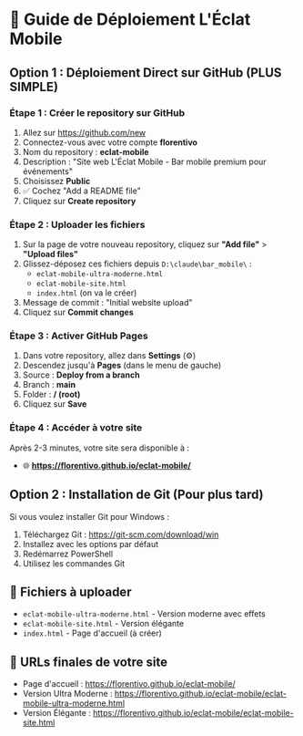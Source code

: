 # 🚀 Guide de Déploiement L'Éclat Mobile

## Option 1 : Déploiement Direct sur GitHub (PLUS SIMPLE)

### Étape 1 : Créer le repository sur GitHub
1. Allez sur https://github.com/new
2. Connectez-vous avec votre compte **florentivo**
3. Nom du repository : **eclat-mobile**
4. Description : "Site web L'Éclat Mobile - Bar mobile premium pour événements"
5. Choisissez **Public**
6. ✅ Cochez "Add a README file"
7. Cliquez sur **Create repository**

### Étape 2 : Uploader les fichiers
1. Sur la page de votre nouveau repository, cliquez sur **"Add file"** > **"Upload files"**
2. Glissez-déposez ces fichiers depuis `D:\claude\bar_mobile\` :
   - `eclat-mobile-ultra-moderne.html`
   - `eclat-mobile-site.html`
   - `index.html` (on va le créer)
3. Message de commit : "Initial website upload"
4. Cliquez sur **Commit changes**

### Étape 3 : Activer GitHub Pages
1. Dans votre repository, allez dans **Settings** (⚙️)
2. Descendez jusqu'à **Pages** (dans le menu de gauche)
3. Source : **Deploy from a branch**
4. Branch : **main**
5. Folder : **/ (root)**
6. Cliquez sur **Save**

### Étape 4 : Accéder à votre site
Après 2-3 minutes, votre site sera disponible à :
- 🌐 **https://florentivo.github.io/eclat-mobile/**

## Option 2 : Installation de Git (Pour plus tard)

Si vous voulez installer Git pour Windows :
1. Téléchargez Git : https://git-scm.com/download/win
2. Installez avec les options par défaut
3. Redémarrez PowerShell
4. Utilisez les commandes Git

## 📁 Fichiers à uploader

- `eclat-mobile-ultra-moderne.html` - Version moderne avec effets
- `eclat-mobile-site.html` - Version élégante
- `index.html` - Page d'accueil (à créer)

## 🎯 URLs finales de votre site

- Page d'accueil : https://florentivo.github.io/eclat-mobile/
- Version Ultra Moderne : https://florentivo.github.io/eclat-mobile/eclat-mobile-ultra-moderne.html
- Version Élégante : https://florentivo.github.io/eclat-mobile/eclat-mobile-site.html